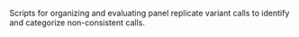 Scripts for organizing and evaluating panel replicate variant calls to identify
and categorize non-consistent calls.
